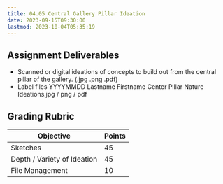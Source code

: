 ```yaml
---
title: 04.05 Central Gallery Pillar Ideation
date: 2023-09-15T09:30:00
lastmod: 2023-10-04T05:35:19
---
```


## Assignment Deliverables

- Scanned or digital ideations of concepts to build out from the central pillar of the gallery. (.jpg .png .pdf)
- Label files YYYYMMDD Lastname Firstname Center Pillar Nature Ideations.jpg / png / pdf

## Grading Rubric

<div class="responsive-table-markdown">

| Objective                   | Points |
| --------------------------- | ------ |
| Sketches                    | 45     |
| Depth / Variety of Ideation | 45     |
| File Management             | 10     |

</div>
